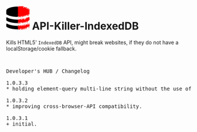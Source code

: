 <h1><img alt="" src="resources/icon.png" height="64" width="64"/> API-Killer-IndexedDB</h1>

Kills HTML5' <code>IndexedDB</code> API,
might break websites, if they do not have a localStorage/cookie fallback.

<img width="0" height="0" alt="" src="resources/screenshot1.png"/>


<pre>
Developer's HUB / Changelog

1.0.3.3
* holding element-query multi-line string without the use of multiline method.

1.0.3.2
* improving cross-browser-API compatibility.

1.0.3.1
+ initial.
</pre>
